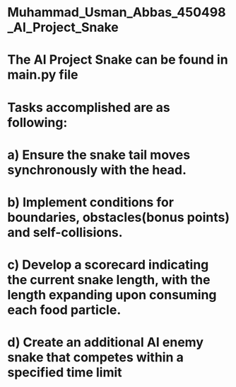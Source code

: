 # Muhammad_Usman_Abbas_450498_AI_Project_Snake
# The AI Project Snake can be found in main.py file
# Tasks accomplished are as following:
# a) Ensure the snake tail moves synchronously with the head.
# b) Implement conditions for boundaries, obstacles(bonus points) and self-collisions.
# c) Develop a scorecard indicating the current snake length, with the length expanding upon consuming each food particle.
# d) Create an additional AI enemy snake that competes within a specified time limit
